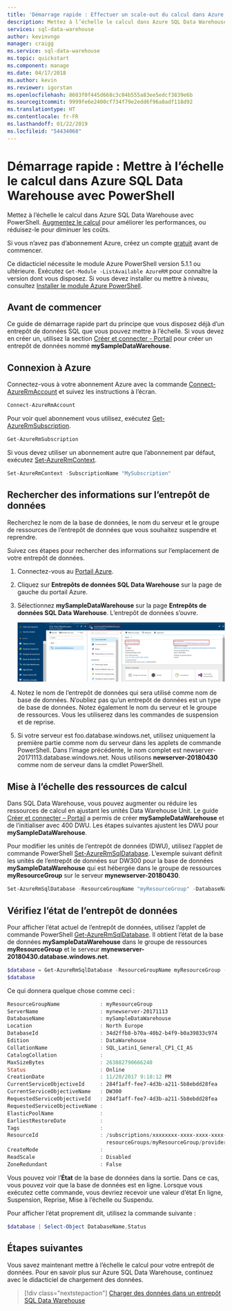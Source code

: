 ```yaml
---
title: 'Démarrage rapide : Effectuer un scale-out du calcul dans Azure SQL Data Warehouse - PowerShell | Microsoft Docs'
description: Mettez à l’échelle le calcul dans Azure SQL Data Warehouse avec PowerShell. Montez en charge le calcul pour améliorer les performances, ou réduisez-le pour diminuer les coûts.
services: sql-data-warehouse
author: kevinvngo
manager: craigg
ms.service: sql-data-warehouse
ms.topic: quickstart
ms.component: manage
ms.date: 04/17/2018
ms.author: kevin
ms.reviewer: igorstan
ms.openlocfilehash: 8603f0f445d668c3c04b555a83ee5edcf3839e6b
ms.sourcegitcommit: 9999fe6e2400cf734f79e2edd6f96a8adf118d92
ms.translationtype: HT
ms.contentlocale: fr-FR
ms.lasthandoff: 01/22/2019
ms.locfileid: "54434068"
---
```

# <a name="quickstart-scale-compute-in-azure-sql-data-warehouse-in-powershell"></a>Démarrage rapide : Mettre à l’échelle le calcul dans Azure SQL Data Warehouse avec PowerShell

Mettez à l’échelle le calcul dans Azure SQL Data Warehouse avec PowerShell. [Augmentez le calcul](sql-data-warehouse-manage-compute-overview.md) pour améliorer les performances, ou réduisez-le pour diminuer les coûts.

Si vous n’avez pas d’abonnement Azure, créez un compte [gratuit](https://azure.microsoft.com/free/) avant de commencer.

Ce didacticiel nécessite le module Azure PowerShell version 5.1.1 ou ultérieure. Exécutez `Get-Module -ListAvailable AzureRM` pour connaître la version dont vous disposez. Si vous devez installer ou mettre à niveau, consultez [Installer le module Azure PowerShell](/powershell/azure/azurerm/install-azurerm-ps).

## <a name="before-you-begin"></a>Avant de commencer

Ce guide de démarrage rapide part du principe que vous disposez déjà d’un entrepôt de données SQL que vous pouvez mettre à l’échelle. Si vous devez en créer un, utilisez la section [Créer et connecter - Portail](create-data-warehouse-portal.md) pour créer un entrepôt de données nommé **mySampleDataWarehouse**.

## <a name="log-in-to-azure"></a>Connexion à Azure

Connectez-vous à votre abonnement Azure avec la commande [Connect-AzureRmAccount](/powershell/module/azurerm.profile/connect-azurermaccount) et suivez les instructions à l’écran.

```powershell
Connect-AzureRmAccount
```

Pour voir quel abonnement vous utilisez, exécutez [Get-AzureRmSubscription](/powershell/module/azurerm.profile/get-azurermsubscription).

```powershell
Get-AzureRmSubscription
```

Si vous devez utiliser un abonnement autre que l’abonnement par défaut, exécutez [Set-AzureRmContext](/powershell/module/azurerm.profile/set-azurermcontext).

```powershell
Set-AzureRmContext -SubscriptionName "MySubscription"
```

## <a name="look-up-data-warehouse-information"></a>Rechercher des informations sur l’entrepôt de données

Recherchez le nom de la base de données, le nom du serveur et le groupe de ressources de l’entrepôt de données que vous souhaitez suspendre et reprendre.

Suivez ces étapes pour rechercher des informations sur l’emplacement de votre entrepôt de données.

1. Connectez-vous au [Portail Azure](https://portal.azure.com/).
2. Cliquez sur **Entrepôts de données SQL Data Warehouse** sur la page de gauche du portail Azure.
3. Sélectionnez **mySampleDataWarehouse** sur la page **Entrepôts de données SQL Data Warehouse**. L’entrepôt de données s’ouvre.

    ![Nom du serveur et groupe de ressources](media/pause-and-resume-compute-powershell/locate-data-warehouse-information.png)

4. Notez le nom de l’entrepôt de données qui sera utilisé comme nom de base de données. N’oubliez pas qu’un entrepôt de données est un type de base de données. Notez également le nom du serveur et le groupe de ressources. Vous les utiliserez dans les commandes de suspension et de reprise.
5. Si votre serveur est foo.database.windows.net, utilisez uniquement la première partie comme nom du serveur dans les applets de commande PowerShell. Dans l’image précédente, le nom complet est newserver-20171113.database.windows.net. Nous utilisons **newserver-20180430** comme nom de serveur dans la cmdlet PowerShell.

## <a name="scale-compute"></a>Mise à l’échelle des ressources de calcul

Dans SQL Data Warehouse, vous pouvez augmenter ou réduire les ressources de calcul en ajustant les unités Data Warehouse Unit. Le guide [Créer et connecter – Portail](create-data-warehouse-portal.md) a permis de créer **mySampleDataWarehouse** et de l’initialiser avec 400 DWU. Les étapes suivantes ajustent les DWU pour **mySampleDataWarehouse**.

Pour modifier les unités de l’entrepôt de données (DWU), utilisez l’applet de commande PowerShell [Set-AzureRmSqlDatabase](/powershell/module/azurerm.sql/set-azurermsqldatabase). L’exemple suivant définit les unités de l’entrepôt de données sur DW300 pour la base de données **mySampleDataWarehouse** qui est hébergée dans le groupe de ressources **myResourceGroup** sur le serveur **mynewserver-20180430**.

```Powershell
Set-AzureRmSqlDatabase -ResourceGroupName "myResourceGroup" -DatabaseName "mySampleDataWarehouse" -ServerName "mynewserver-20171113" -RequestedServiceObjectiveName "DW300"
```

## <a name="check-data-warehouse-state"></a>Vérifiez l’état de l’entrepôt de données

Pour afficher l’état actuel de l’entrepôt de données, utilisez l’applet de commande PowerShell [Get-AzureRmSqlDatabase](/powershell/module/azurerm.sql/get-azurermsqldatabase). Il obtient l’état de la base de données **mySampleDataWarehouse** dans le groupe de ressources **myResourceGroup** et le serveur **mynewserver-20180430.database.windows.net**.

```powershell
$database = Get-AzureRmSqlDatabase -ResourceGroupName myResourceGroup -ServerName mynewserver-20171113 -DatabaseName mySampleDataWarehouse
$database
```

Ce qui donnera quelque chose comme ceci :

```powershell
ResourceGroupName             : myResourceGroup
ServerName                    : mynewserver-20171113
DatabaseName                  : mySampleDataWarehouse
Location                      : North Europe
DatabaseId                    : 34d2ffb8-b70a-40b2-b4f9-b0a39833c974
Edition                       : DataWarehouse
CollationName                 : SQL_Latin1_General_CP1_CI_AS
CatalogCollation              :
MaxSizeBytes                  : 263882790666240
Status                        : Online
CreationDate                  : 11/20/2017 9:18:12 PM
CurrentServiceObjectiveId     : 284f1aff-fee7-4d3b-a211-5b8ebdd28fea
CurrentServiceObjectiveName   : DW300
RequestedServiceObjectiveId   : 284f1aff-fee7-4d3b-a211-5b8ebdd28fea
RequestedServiceObjectiveName :
ElasticPoolName               :
EarliestRestoreDate           :
Tags                          :
ResourceId                    : /subscriptions/xxxxxxxx-xxxx-xxxx-xxxx-xxxxxxxxxxxx/
                                resourceGroups/myResourceGroup/providers/Microsoft.Sql/servers/mynewserver-20171113/databases/mySampleDataWarehouse
CreateMode                    :
ReadScale                     : Disabled
ZoneRedundant                 : False
```

Vous pouvez voir l’**État** de la base de données dans la sortie. Dans ce cas, vous pouvez voir que la base de données est en ligne.  Lorsque vous exécutez cette commande, vous devriez recevoir une valeur d’état En ligne, Suspension, Reprise, Mise à l’échelle ou Suspendu.

Pour afficher l’état proprement dit, utilisez la commande suivante :

```powershell
$database | Select-Object DatabaseName,Status
```

## <a name="next-steps"></a>Étapes suivantes
Vous savez maintenant mettre à l’échelle le calcul pour votre entrepôt de données. Pour en savoir plus sur Azure SQL Data Warehouse, continuez avec le didacticiel de chargement des données.

> [!div class="nextstepaction"]
>[Charger des données dans un entrepôt SQL Data Warehouse](load-data-from-azure-blob-storage-using-polybase.md)
